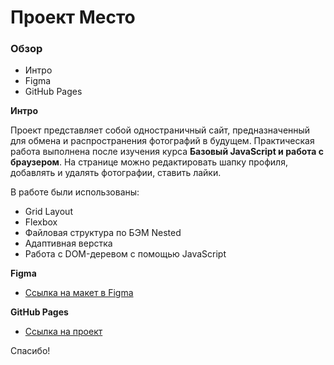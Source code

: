 # Проект Место

### Обзор
* Интро
* Figma
* GitHub Pages

**Интро**

Проект представляет собой одностраничный сайт, предназначенный для обмена и распространения фотографий в будущем. Практическая работа выполнена после изучения курса **Базовый JavaScript и работа с браузером**. 
На странице можно редактировать шапку профиля, добавлять и удалять фотографии, ставить лайки.

В работе были использованы:
* Grid Layout
* Flexbox
* Файловая структура по БЭМ Nested
* Адаптивная верстка
* Работа с DOM-деревом с помощью JavaScript

**Figma**

* [Ссылка на макет в Figma](https://www.figma.com/file/2cn9N9jSkmxD84oJik7xL7/JavaScript.-Sprint-4?node-id=0%3A1)

**GitHub Pages**

* [Ссылка на проект](https://dizhukova.github.io/mesto/)

Спасибо!
